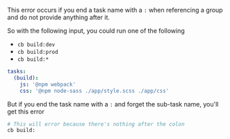 This error occurs if you end a task name with a `:` when referencing a group
and do not provide anything after it.

So with the following input, you could run one of the following 

- `cb build:dev`
- `cb build:prod`
- `cb build:*`

```yaml
tasks:
  (build):
    js: '@npm webpack'
    css: '@npm node-sass ./app/style.scss ./app/css'
```

But if you end the task name with a `:` and forget the sub-task name, you'll get this error

```bash
# This will error because there's nothing after the colon
cb build:
```